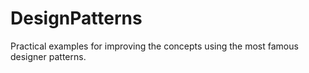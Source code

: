 # DesignPatterns
Practical examples for improving the concepts using the most famous designer patterns.
